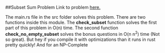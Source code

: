 ##Subset Sum Problem
Link to problem [here.](https://www.reddit.com/r/dailyprogrammer/comments/68oda5/20170501_challenge_313_easy_subset_sum/?sort=confidence)

The main.rs file in the src folder solves this problem. There are two functions inside this module. 
The __check\_subset__ function solves the first part of this problem in O(n) time. 
The second function __check\_no\_empty\_subset__ solves the bonus questions in O(n n<sup>2</sup>) time (Not so great). 
But hey if you compile it with optimizations than it runs in rust pretty quickly! And for an NP-Complete